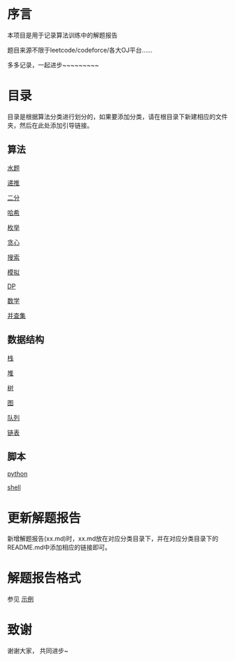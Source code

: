 # 序言
本项目是用于记录算法训练中的解题报告

题目来源不限于leetcode/codeforce/各大OJ平台......

多多记录，一起进步~~~~~~~~~

# 目录
目录是根据算法分类进行划分的，如果要添加分类，请在根目录下新建相应的文件夹，然后在此处添加引导链接。

## 算法

[水题](./水题/README.md)

[递推](./递推/README.md)

[二分](./二分/README.md)

[哈希](./哈希/README.md)

[枚举](./枚举/README.md)

[贪心](./贪心/README.md)

[搜索](./搜索/README.md)

[模拟](./模拟/README.md)

[DP](./DP/README.md)

[数学](./数学/README.md)

[并查集](./并查集/README.md)

## 数据结构

[栈](./栈/README.md)

[堆](./堆/README.md)

[树](./树/README.md)

[图](./图/README.md)

[队列](./队列/README.md)

[链表](./链表/README.md)

## 脚本

[python](./python/README.md)

[shell](./shell/README.md)

# 更新解题报告
新增解题报告(xx.md)时，xx.md放在对应分类目录下，并在对应分类目录下的README.md中添加相应的链接即可。

# 解题报告格式
参见 [示例](example.md)

# 致谢
谢谢大家， 共同进步~

